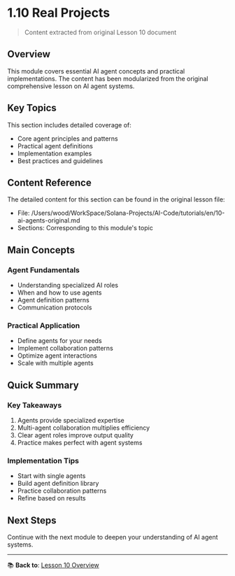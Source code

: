 # 1.10 Real Projects

> Content extracted from original Lesson 10 document

## Overview

This module covers essential AI agent concepts and practical implementations. The content has been modularized from the original comprehensive lesson on AI agent systems.

## Key Topics

This section includes detailed coverage of:
- Core agent principles and patterns
- Practical agent definitions
- Implementation examples
- Best practices and guidelines

## Content Reference

The detailed content for this section can be found in the original lesson file:
- File: /Users/wood/WorkSpace/Solana-Projects/AI-Code/tutorials/en/10-ai-agents-original.md
- Sections: Corresponding to this module's topic

## Main Concepts

### Agent Fundamentals
- Understanding specialized AI roles
- When and how to use agents
- Agent definition patterns
- Communication protocols

### Practical Application
- Define agents for your needs
- Implement collaboration patterns
- Optimize agent interactions
- Scale with multiple agents

## Quick Summary

### Key Takeaways
1. Agents provide specialized expertise
2. Multi-agent collaboration multiplies efficiency
3. Clear agent roles improve output quality
4. Practice makes perfect with agent systems

### Implementation Tips
- Start with single agents
- Build agent definition library
- Practice collaboration patterns
- Refine based on results

## Next Steps

Continue with the next module to deepen your understanding of AI agent systems.

---

📚 **Back to**: [Lesson 10 Overview](../10-ai-agents.md)
